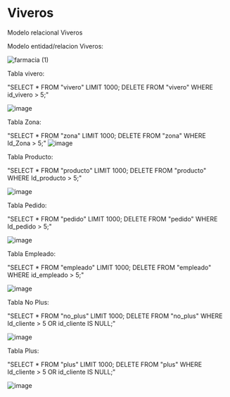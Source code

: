 # Viveros
Modelo relacional Viveros


Modelo entidad/relacion Viveros:

![farmacia (1)](https://github.com/SamuelToledoHdez/Viveros/assets/92159124/05604e95-8494-435a-a1ca-29c8211548c2)

Tabla vivero:

"SELECT * FROM "vivero" LIMIT 1000;
DELETE FROM "vivero"
WHERE id_vivero > 5;"

![image](https://github.com/SamuelToledoHdez/Viveros/assets/92159124/edda214e-d5e3-4817-987f-b6ee0c4aa008)

Tabla Zona:

"SELECT * FROM "zona" LIMIT 1000;
DELETE FROM "zona"
WHERE Id_Zona > 5;"
![image](https://github.com/SamuelToledoHdez/Viveros/assets/92159124/2b2080f2-e47f-4558-bd07-7a39b91c7862)

Tabla Producto:

"SELECT * FROM "producto" LIMIT 1000;
DELETE FROM "producto"
WHERE Id_producto > 5;"

![image](https://github.com/SamuelToledoHdez/Viveros/assets/92159124/de85d5da-6576-45d9-9a88-122a6c011f31)


Tabla Pedido:


"SELECT * FROM "pedido" LIMIT 1000;
DELETE FROM "pedido"
WHERE Id_pedido > 5;"

![image](https://github.com/SamuelToledoHdez/Viveros/assets/92159124/337286be-a106-4d44-b917-4791f6399f95)

Tabla Empleado:

"SELECT * FROM "empleado" LIMIT 1000;
DELETE FROM "empleado"
WHERE id_empleado > 5;"

![image](https://github.com/SamuelToledoHdez/Viveros/assets/92159124/b4734d1e-7577-4894-af2a-05e7e5d06e35)

Tabla No Plus:

"SELECT * FROM "no_plus" LIMIT 1000;
DELETE FROM "no_plus"
WHERE Id_cliente > 5 OR id_cliente IS NULL;"

![image](https://github.com/SamuelToledoHdez/Viveros/assets/92159124/be54d2d0-a0c4-4d1d-852c-62ac11535a02)


Tabla Plus:

"SELECT * FROM "plus" LIMIT 1000;
DELETE FROM "plus"
WHERE Id_cliente > 5 OR id_cliente IS NULL;"

![image](https://github.com/SamuelToledoHdez/Viveros/assets/92159124/f0bfd15c-7f11-42da-a512-44771314bf0e)


